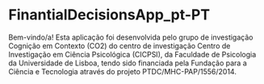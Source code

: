 # FinantialDecisionsApp_pt-PT

Bem-vindo/a! Esta aplicação foi desenvolvida pelo grupo de investigação Cognição em Contexto (CO2) do centro de investigação Centro de Investigação em Ciência Psicológica (CICPSI), da Faculdade de Psicologia da Universidade de Lisboa, tendo sido financiada pela Fundação para a Ciência e Tecnologia através do projeto PTDC/MHC-PAP/1556/2014.
